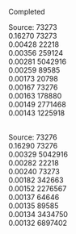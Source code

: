 Completed<br/>

Source: 73273<br/>
0.16270 73273<br/>
0.00428 22218<br/>
0.00356 259124<br/>
0.00281 5042916<br/>
0.00259 89585<br/>
0.00173 20798<br/>
0.00167 73276<br/>
0.00163 178880<br/>
0.00149 2771468<br/>
0.00143 1225918<br/><br/>

Source: 73276<br/>
0.16290 73276<br/>
0.00329 5042916<br/>
0.00282 22218<br/>
0.00240 73273<br/>
0.00182 342663<br/>
0.00152 2276567<br/>
0.00137 64646<br/>
0.00135 89585<br/>
0.00134 3434750<br/>
0.00132 6897402<br/>

